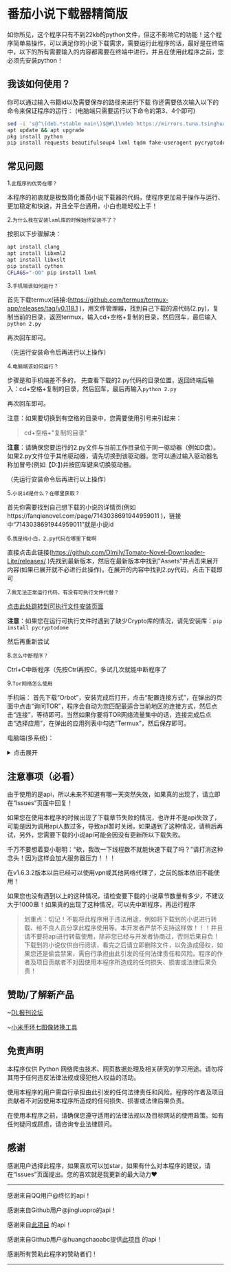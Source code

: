 # 番茄小说下载器精简版
如你所见，这个程序只有不到22kb的python文件，但这不影响它的功能！这个程序简单易操作，可以满足你的小说下载需求，需要运行此程序的话，最好是在终端中，以下的所有需要输入的内容都需要在终端中进行，并且在使用此程序之前，您必须先安装python！
## 我该如何使用？
你可以通过输入书籍id以及需要保存的路径来进行下载
你还需要依次输入以下的命令来保证程序的运行：
(电脑端只需要运行以下命令的第3、4个即可)
```bash
sed -i 's@^\(deb.*stable main\)$@#\1\ndeb https://mirrors.tuna.tsinghua.edu.cn/termux/apt/termux-main stable main@' $PREFIX/etc/apt/sources.list
apt update && apt upgrade
pkg install python
pip install requests beautifulsoup4 lxml tqdm fake-useragent pycryptodome
```
## 常见问题
1.`此程序的优势在哪？`

本程序的初衷就是极致简化番茄小说下载器的代码，使程序更加易于操作与运行、更加稳定和快速，并且全平台通用，小白也能轻松上手！

2.`为什么我在安装lxml库的时候始终安装不了？`

按照以下步骤解决：
```bash
apt install clang 
apt install libxml2
apt install libxslt 
pip install cython 
CFLAGS="-O0" pip install lxml
```

3.`手机端该如何运行？`

首先下载termux(链接:(https://github.com/termux/termux-app/releases/tag/v0.118.1 )，用文件管理器，找到自己下载的源代码(2.py)，复制当前的目录，返回termux，输入cd+空格+复制的目录，然后回车，最后输入`python 2.py`

再次回车即可。

（先运行安装命令后再进行以上操作）

4.`电脑端该如何运行？`

步骤是和手机端差不多的，
先查看下载的2.py代码的目录位置，返回终端后输入：cd+空格+复制的目录，然后回车，最后再输入`python 2.py`

再次回车即可。

注意：如果要切换到有空格的目录中，您需要使用引号来引起来：

> cd+空格+"复制的目录"

**注意**：请确保您要运行的2.py文件与当前工作目录位于同一驱动器（例如D盘）。如果2.py文件位于其他驱动器，请先切换到该驱动器。您可以通过输入驱动器名称加冒号(例如【D:】)并按回车键来切换驱动器。

（先运行安装命令后再进行以上操作）

5.`小说id是什么？在哪里获取？`

首先你需要找到自己想下载的小说的详情页(例如https://fanqienovel.com/page/7143038691944959011 )，链接中“7143038691944959011”就是小说id

6.`我是纯小白，2.py代码在哪里下载啊`

直接点击此链接(https://github.com/Dlmily/Tomato-Novel-Downloader-Lite/releases/ )先找到最新版本，然后在最新版本中找到”Assets”并点击来展开内容(如果已展开就不必进行此操作)。在展开的内容中找到2.py代码，点击下载即可

7.`我无法正常运行代码，有没有可执行文件代替？`

[点击此处跳转到可执行文件安装页面](https://github.com/Dlmily/Tomato-Novel-Downloader-Lite/releases)

**注意**：如果您在运行可执行文件时遇到了缺少Crypto库的情况，请先安装库：`pip install pycryptodome`

然后再重新尝试

8.`怎么中断程序？`

Ctrl+C中断程序（先按Ctrl再按C，多试几次就能中断程序了

9.`Tor网络怎么使用`

手机端：
首先下载“Orbot”，安装完成后打开，点击“配置连接方式”，在弹出的页面中点击“询问TOR”，程序会自动为您匹配最适合当前地区的连接方式，然后点击“连接”，等待即可。当然如果你要将TOR网络流量集中的话，连接完成后点击“选择应用”，在弹出的应用列表中勾选“Termux”，然后保存即可。

电脑端(多系统)：
<details>  
<summary>点击展开</summary>  
  
### **1. Windows系统使用Tor网络**
#### **方法一：使用Tor浏览器（推荐）**
1. **下载并安装Tor浏览器**  
   - 访问 [Tor官网](https://www.torproject.org/) 下载Tor浏览器（自带Tor代理功能）。
2. **运行Tor浏览器**  
   - 启动后，Tor浏览器会自动连接Tor网络，无需额外配置。
3. **手动配置代理（可选）**  
   - 如果其他应用（如Python脚本）需要通过Tor代理，可设置SOCKS5代理：
     ```python
     proxies = {
         'http': 'socks5h://127.0.0.1:9150',
         'https': 'socks5h://127.0.0.1:9150'
     }
     ```
     （Tor浏览器默认使用端口9150）。

#### **方法二：使用Tor Expert Bundle（高级用户）**
- 适用于需要Tor命令行工具的场景：
  - 下载Tor Expert Bundle（无浏览器）。
  - 编辑`torrc`文件配置SOCKS代理（如`SocksPort 9050`）。

---

### **2. macOS系统使用Tor网络**
#### **方法一：使用Tor浏览器**
1. **下载Tor浏览器**  
   - 从Tor官网获取macOS版本并安装。
2. **连接Tor网络**  
   - 启动后自动连接，支持.onion网站访问。

#### **方法二：命令行安装Tor**
1. **通过Homebrew安装**  
   ```bash
   brew install tor
   ```
2. **启动Tor服务**  
   ```bash
   tor
   ```
   - 默认SOCKS代理端口为9050。

---

### **3. Linux（Unix-like）系统使用Tor网络**
#### **方法一：使用Tor浏览器**
- 与Windows/macOS类似，下载对应版本运行即可。

#### **方法二：通过包管理器安装Tor**
1. **Debian/Ubuntu**  
   ```bash
   sudo apt-get install tor torsocks
   ```
2. **RHEL/CentOS**  
   ```bash
   sudo yum install tor torsocks
   ```
3. **配置与使用**  
   - 编辑`/etc/tor/torrc`配置桥接或代理。
   - 使用`torsocks`运行命令：
     ```bash
     torsocks ssh user@server
     ```
</details>  

## 注意事项（必看）
由于使用的是api，所以未来不知道有哪一天突然失效，如果真的出现了，请立即在“Issues”页面中回复！

如果您在使用本程序的时候出现了下载章节失败的情况，也许并不是api失效了，可能是因为调用api人数过多，导致api暂时关闭，如果遇到了这种情况，请稍后再试，另外，您需要下载的小说api可能会因没有更新所以下载失败。

千万不要想着耍小聪明：“欸，我改一下线程数不就能快速下载了吗？”请打消这种念头！因为这样会加大服务器压力！！！

在v1.6.3.2版本以后已经可以使用vpn或其他网络代理了，之前的版本依旧不能使用！

如果您也没有遇到以上的这种情况，请检查要下载的小说章节数量有多少，不建议大于1000章！如果真的出现了这种情况，可以先中断程序，再运行程序

>划重点：切记！不能将此程序用于违法用途，例如将下载到的小说进行转载、给不良人员分享此程序使用等。本开发者严禁不支持这样做！！！并且请不要将api进行转载使用，除非您已经与开发者协商过，否则后果自负！下载到的小说仅供自行阅读，看完之后请立即删除文件，以免造成侵权，如果您还是偷尝禁果，需自行承担由此引发的任何法律责任和风险。程序的作者及项目贡献者不对因使用本程序所造成的任何损失、损害或法律后果负责！

## 赞助/了解新产品
~[DL报刊论坛](https://afdian.com/a/dlbaokanluntanos)

~[小米手环七图像转换工具](https://github.com/Dlmily/ImageToMiBand7)

## 免责声明
  本程序仅供 Python 网络爬虫技术、网页数据处理及相关研究的学习用途。请勿将其用于任何违反法律法规或侵犯他人权益的活动。
  
  使用本程序的用户需自行承担由此引发的任何法律责任和风险。程序的作者及项目贡献者不对因使用本程序所造成的任何损失、损害或法律后果负责。
  
  在使用本程序之前，请确保您遵守适用的法律法规以及目标网站的使用政策。如有任何疑问或顾虑，请咨询专业法律顾问。

## 感谢
感谢用户选择此程序，如果喜欢可以加star，如果有什么对本程序的建议，请在“Issues”页面提出。您的喜欢就是我更新的最大动力❤️
***
感谢来自QQ用户@终忆的api！

感谢来自Github用户@jingluopro的api！

感谢来自[此项目](https://github.com/POf-L/Fanqie-novel-Downloader) 的api！

感谢来自Github用户@huangchaoabc提供[此项目](https://github.com/duongden/fanqienovel) 的api！

感谢所有赞助此程序的赞助者们！
***
